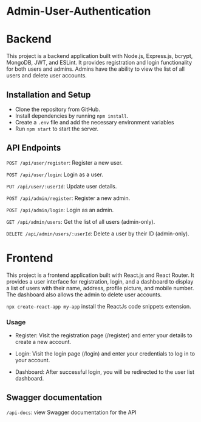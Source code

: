 # Admin-User-Authentication

# Backend
This project is a backend application built with Node.js, Express.js, bcrypt, MongoDB, JWT, and ESLint. It provides registration and login functionality for both users and admins. Admins have the ability to view the list of all users and delete user accounts.

## Installation and Setup
- Clone the repository from GitHub.
- Install dependencies by running `npm install`.
- Create a `.env` file and add the necessary environment variables 
- Run `npm start` to start the server.

## API Endpoints

`POST /api/user/register`: Register a new user.

`POST /api/user/login`: Login as a user.

`PUT /api/user/:userId`: Update user details.

`POST /api/admin/register`: Register a new admin.

`POST /api/admin/login`: Login as an admin.

`GET /api/admin/users`: Get the list of all users (admin-only).

`DELETE /api/admin/users/:userId`: Delete a user by their ID (admin-only).

# Frontend

This project is a frontend application built with React.js and React Router. It provides a user interface for registration, login, and a dashboard to display a list of users with their name, address, profile picture, and mobile number. The dashboard also allows the admin to delete user accounts.

`npx create-react-app my-app` install the ReactJs code snippets extension.

### Usage
- Register: Visit the registration page (/register) and enter your details to create a new account.

- Login: Visit the login page (/login) and enter your credentials to log in to your account.

- Dashboard: After successful login, you will be redirected to the user list dashboard.

## Swagger documentation

`/api-docs`: view Swagger documentation for the API